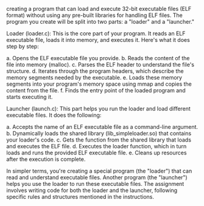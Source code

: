 creating a program that can load and execute 32-bit executable files (ELF format) without using any pre-built libraries for handling ELF files. The program you create will be split into two parts: a "loader" and a "launcher."

Loader (loader.c): This is the core part of your program. It reads an ELF executable file, loads it into memory, and executes it. Here's what it does step by step:

a. Opens the ELF executable file you provide.
b. Reads the content of the file into memory (malloc).
c. Parses the ELF header to understand the file's structure.
d. Iterates through the program headers, which describe the memory segments needed by the executable.
e. Loads these memory segments into your program's memory space using mmap and copies the content from the file.
f. Finds the entry point of the loaded program and starts executing it.

Launcher (launch.c): This part helps you run the loader and load different executable files. It does the following:

a. Accepts the name of an ELF executable file as a command-line argument.
b. Dynamically loads the shared library (lib_simpleloader.so) that contains your loader's code.
c. Gets the function from the shared library that loads and executes the ELF file.
d. Executes the loader function, which in turn loads and runs the provided ELF executable file.
e. Cleans up resources after the execution is complete.

In simpler terms, you're creating a special program (the "loader") that can read and understand executable files. Another program (the "launcher") helps you use the loader to run these executable files. The assignment involves writing code for both the loader and the launcher, following specific rules and structures mentioned in the instructions.
